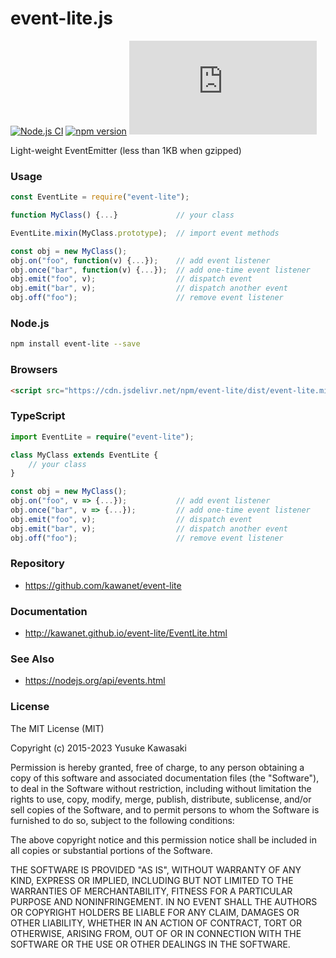 # event-lite.js
[![Node.js CI](https://github.com/kawanet/event-lite/workflows/Node.js%20CI/badge.svg?branch=master)](https://github.com/kawanet/event-lite/actions/)
[![npm version](https://badge.fury.io/js/event-lite.svg)](https://www.npmjs.com/package/event-lite)
[![gzip size](https://img.badgesize.io/https://unpkg.com/event-lite/dist/event-lite.min.js?compression=gzip)](https://unpkg.com/event-lite/dist/event-lite.min.js)

Light-weight EventEmitter (less than 1KB when gzipped)

### Usage

```js
const EventLite = require("event-lite");

function MyClass() {...}             // your class

EventLite.mixin(MyClass.prototype);  // import event methods

const obj = new MyClass();
obj.on("foo", function(v) {...});    // add event listener
obj.once("bar", function(v) {...});  // add one-time event listener
obj.emit("foo", v);                  // dispatch event
obj.emit("bar", v);                  // dispatch another event
obj.off("foo");                      // remove event listener
```

### Node.js

```sh
npm install event-lite --save
```

### Browsers

```html
<script src="https://cdn.jsdelivr.net/npm/event-lite/dist/event-lite.min.js"></script>
```

### TypeScript

```typescript
import EventLite = require("event-lite");

class MyClass extends EventLite {
    // your class
}

const obj = new MyClass();
obj.on("foo", v => {...});           // add event listener
obj.once("bar", v => {...});         // add one-time event listener
obj.emit("foo", v);                  // dispatch event
obj.emit("bar", v);                  // dispatch another event
obj.off("foo");                      // remove event listener
```

### Repository

- https://github.com/kawanet/event-lite

### Documentation

- http://kawanet.github.io/event-lite/EventLite.html

### See Also

- https://nodejs.org/api/events.html

### License

The MIT License (MIT)

Copyright (c) 2015-2023 Yusuke Kawasaki

Permission is hereby granted, free of charge, to any person obtaining a copy
of this software and associated documentation files (the "Software"), to deal
in the Software without restriction, including without limitation the rights
to use, copy, modify, merge, publish, distribute, sublicense, and/or sell
copies of the Software, and to permit persons to whom the Software is
furnished to do so, subject to the following conditions:

The above copyright notice and this permission notice shall be included in all
copies or substantial portions of the Software.

THE SOFTWARE IS PROVIDED "AS IS", WITHOUT WARRANTY OF ANY KIND, EXPRESS OR
IMPLIED, INCLUDING BUT NOT LIMITED TO THE WARRANTIES OF MERCHANTABILITY,
FITNESS FOR A PARTICULAR PURPOSE AND NONINFRINGEMENT. IN NO EVENT SHALL THE
AUTHORS OR COPYRIGHT HOLDERS BE LIABLE FOR ANY CLAIM, DAMAGES OR OTHER
LIABILITY, WHETHER IN AN ACTION OF CONTRACT, TORT OR OTHERWISE, ARISING FROM,
OUT OF OR IN CONNECTION WITH THE SOFTWARE OR THE USE OR OTHER DEALINGS IN THE
SOFTWARE.
